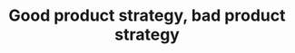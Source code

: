 ---
title: "Good product strategy, bad product strategy"
external_url: "https://medium.com/@cantlin/good-product-strategy-bad-product-strategy-d22fe4a67fcc"
category: work
---